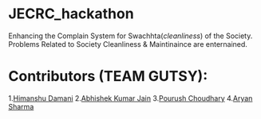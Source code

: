 # JECRC_hackathon
Enhancing the Complain System for Swachhta(*cleanliness*) of the Society.
Problems Related to Society Cleanliness & Maintinaince are enternained.

# Contributors (TEAM GUTSY):
1.[Himanshu Damani](https://github.com/himanshudamani)
2.[Abhishek Kumar Jain](https://github.com/shriabhishek)
3.[Pourush Choudhary](https://github.com/atom1997)
4.[Aryan Sharma](https://github.com/arsh08)
